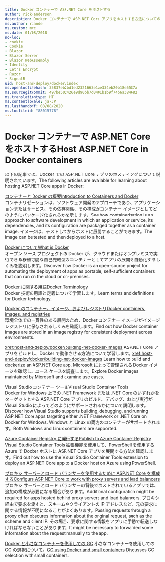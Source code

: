 ```yaml
---
title: Docker コンテナーで ASP.NET Core をホストする
author: rick-anderson
description: Docker コンテナーで ASP.NET Core アプリをホストする方法についてのリソースへのリンクを検出します。
ms.author: riande
ms.custom: mvc
ms.date: 01/08/2018
no-loc:
- cookie
- Cookie
- Blazor
- Blazor Server
- Blazor WebAssembly
- Identity
- Let's Encrypt
- Razor
- SignalR
uid: host-and-deploy/docker/index
ms.openlocfilehash: 35837eb2bd1ed2321663e1ae334eb20b18e5587a
ms.sourcegitcommit: 497be502426e9d90bb7d0401b1b9f74b6a384682
ms.translationtype: HT
ms.contentlocale: ja-JP
ms.lasthandoff: 08/08/2020
ms.locfileid: "88015778"
---
```

# <a name="host-aspnet-core-in-docker-containers"></a><span data-ttu-id="f3b28-103">Docker コンテナーで ASP.NET Core をホストする</span><span class="sxs-lookup"><span data-stu-id="f3b28-103">Host ASP.NET Core in Docker containers</span></span>

<span data-ttu-id="f3b28-104">以下の記事では、Docker での ASP.NET Core アプリのホスティングについて説明されています。</span><span class="sxs-lookup"><span data-stu-id="f3b28-104">The following articles are available for learning about hosting ASP.NET Core apps in Docker:</span></span>

[<span data-ttu-id="f3b28-105">コンテナーと Docker の概要</span><span class="sxs-lookup"><span data-stu-id="f3b28-105">Introduction to Containers and Docker</span></span>](/dotnet/standard/microservices-architecture/container-docker-introduction/index)  
<span data-ttu-id="f3b28-106">コンテナリゼーションは、ソフトウェア開発のアプローチであり、アプリケーションまたはサービス、その依存関係、その構成がコンテナー イメージとしてどのようにパッケージ化されるかを示します。</span><span class="sxs-lookup"><span data-stu-id="f3b28-106">See how containerization is an approach to software development in which an application or service, its dependencies, and its configuration are packaged together as a container image.</span></span> <span data-ttu-id="f3b28-107">イメージは、テストしてからホストに展開することができます。</span><span class="sxs-lookup"><span data-stu-id="f3b28-107">The image can be tested and then deployed to a host.</span></span>

[<span data-ttu-id="f3b28-108">Docker について</span><span class="sxs-lookup"><span data-stu-id="f3b28-108">What is Docker</span></span>](/dotnet/standard/microservices-architecture/container-docker-introduction/docker-defined)  
<span data-ttu-id="f3b28-109">オープン ソース プロジェクトの Docker が、クラウドまたはオンプレミスで実行できる移植可能な自己完結型のコンテナーとしてアプリの展開を自動化するしくみを説明します。</span><span class="sxs-lookup"><span data-stu-id="f3b28-109">Discover how Docker is an open-source project for automating the deployment of apps as portable, self-sufficient containers that can run on the cloud or on-premises.</span></span>

[<span data-ttu-id="f3b28-110">Docker に関する用語</span><span class="sxs-lookup"><span data-stu-id="f3b28-110">Docker Terminology</span></span>](/dotnet/standard/microservices-architecture/container-docker-introduction/docker-terminology)  
<span data-ttu-id="f3b28-111">Docker 技術の用語と定義について学習します。</span><span class="sxs-lookup"><span data-stu-id="f3b28-111">Learn terms and definitions for Docker technology.</span></span>

[<span data-ttu-id="f3b28-112">Docker のコンテナー、イメージ、およびレジストリ</span><span class="sxs-lookup"><span data-stu-id="f3b28-112">Docker containers, images, and registries</span></span>](/dotnet/standard/microservices-architecture/container-docker-introduction/docker-containers-images-registries)  
<span data-ttu-id="f3b28-113">環境全体での一貫性のある展開のため、Docker コンテナー イメージがイメージ レジストリに保存されるしくみを確認します。</span><span class="sxs-lookup"><span data-stu-id="f3b28-113">Find out how Docker container images are stored in an image registry for consistent deployment across environments.</span></span>

<span data-ttu-id="f3b28-114"><xref:host-and-deploy/docker/building-net-docker-images> ASP.NET Core アプリをビルドし、Docker で動作させる方法について学習します。</span><span class="sxs-lookup"><span data-stu-id="f3b28-114"><xref:host-and-deploy/docker/building-net-docker-images> Learn how to build and dockerize an ASP.NET Core app.</span></span> <span data-ttu-id="f3b28-115">Microsoft によって管理される Docker イメージを確認し、ユース ケースを調査します。</span><span class="sxs-lookup"><span data-stu-id="f3b28-115">Explore Docker images maintained by Microsoft and examine use cases.</span></span>

[<span data-ttu-id="f3b28-116">Visual Studio コンテナー ツール</span><span class="sxs-lookup"><span data-stu-id="f3b28-116">Visual Studio Container Tools</span></span>](xref:host-and-deploy/docker/visual-studio-tools-for-docker)  
<span data-ttu-id="f3b28-117">Docker for Windows 上での .NET Framework または .NET Core のいずれかをターゲットとする ASP.NET Core アプリのビルド、デバッグ、および実行が Visual Studio によってどのようにサポートされるかについて説明します。</span><span class="sxs-lookup"><span data-stu-id="f3b28-117">Discover how Visual Studio supports building, debugging, and running ASP.NET Core apps targeting either .NET Framework or .NET Core on Docker for Windows.</span></span> <span data-ttu-id="f3b28-118">Windows と Linux の両方のコンテナーがサポートされます。</span><span class="sxs-lookup"><span data-stu-id="f3b28-118">Both Windows and Linux containers are supported.</span></span>

[<span data-ttu-id="f3b28-119">Azure Container Registry に発行する</span><span class="sxs-lookup"><span data-stu-id="f3b28-119">Publish to Azure Container Registry</span></span>](/azure/vs-azure-tools-docker-hosting-web-apps-in-docker)  
<span data-ttu-id="f3b28-120">Visual Studio Container Tools 拡張機能を使用して、PowerShell を使用する Azure で Docker ホストに ASP.NET Core アプリを展開する方法を確認します。</span><span class="sxs-lookup"><span data-stu-id="f3b28-120">Find out how to use the Visual Studio Container Tools extension to deploy an ASP.NET Core app to a Docker host on Azure using PowerShell.</span></span>

[<span data-ttu-id="f3b28-121">プロキシ サーバーとロード バランサーを使用するために ASP.NET Core を構成する</span><span class="sxs-lookup"><span data-stu-id="f3b28-121">Configure ASP.NET Core to work with proxy servers and load balancers</span></span>](xref:host-and-deploy/proxy-load-balancer)  
<span data-ttu-id="f3b28-122">プロキシ サーバーとロード バランサーの背後でホストされているアプリでは、追加の構成が必要になる場合があります。</span><span class="sxs-lookup"><span data-stu-id="f3b28-122">Additional configuration might be required for apps hosted behind proxy servers and load balancers.</span></span> <span data-ttu-id="f3b28-123">プロキシ経由で要求を渡すと、スキームやクライアントの IP アドレスなど、元の要求に関する情報が不明になることがよくあります。</span><span class="sxs-lookup"><span data-stu-id="f3b28-123">Passing requests through a proxy often obscures information about the original request, such as the scheme and client IP.</span></span> <span data-ttu-id="f3b28-124">その場合、要求に関する情報をアプリに手動で転送しなければならないことがあります。</span><span class="sxs-lookup"><span data-stu-id="f3b28-124">It might be necessary to forwarded some information about the request manually to the app.</span></span>

<span data-ttu-id="f3b28-125">[Docker と小さなコンテナーを使用しての GC](xref:performance/memory#sc) 小さなコンテナーを使用しての GC の選択について。</span><span class="sxs-lookup"><span data-stu-id="f3b28-125">[GC using Docker and small containers](xref:performance/memory#sc) Discusses GC selection with small containers.</span></span>